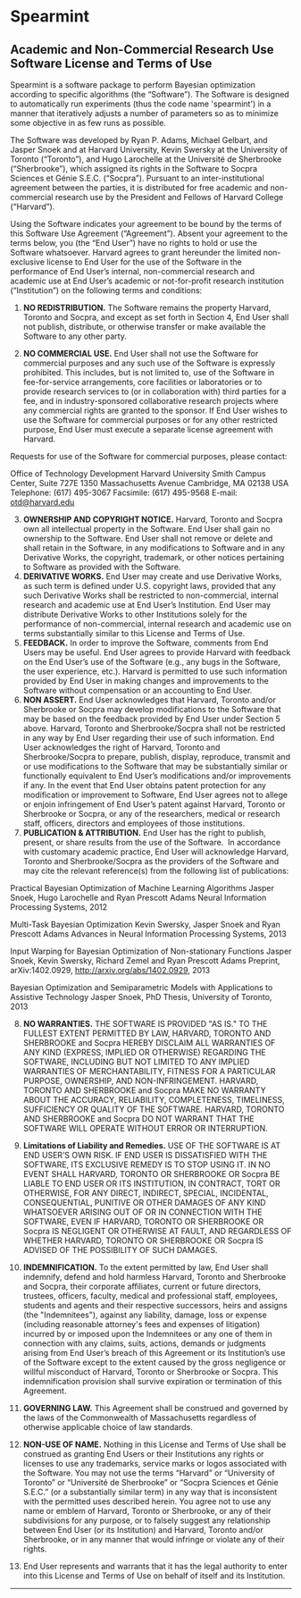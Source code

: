 Spearmint
=========

Academic and Non-Commercial Research Use Software License and Terms of Use
--------------------------------------------------------------------------

Spearmint is a software package to perform Bayesian optimization according to specific algorithms (the “Software”).  The Software is designed to automatically run experiments (thus the code name 'spearmint') in a manner that iteratively adjusts a number of parameters so as to minimize some objective in as few runs as possible. 

The Software was developed by Ryan P. Adams, Michael Gelbart, and Jasper Snoek and at Harvard University, Kevin Swersky at the University of Toronto (“Toronto”), and Hugo Larochelle at the Université de Sherbrooke (“Sherbrooke”), which assigned its rights in the Software to Socpra Sciences et Génie S.E.C. (“Socpra”). Pursuant to an inter-institutional agreement between the parties, it is distributed for free academic and non-commercial research use by the President and Fellows of Harvard College (“Harvard”).

Using the Software indicates your agreement to be bound by the terms of this Software Use Agreement (“Agreement”). Absent your agreement to the terms below, you (the “End User”) have no rights to hold or use the Software whatsoever. 
Harvard agrees to grant hereunder the limited non-exclusive license to End User for the use of the Software in the performance of End User’s internal, non-commercial research and academic use at End User’s academic or not-for-profit research institution (“Institution”) on the following terms and conditions: 

1.	**NO REDISTRIBUTION.** The Software remains the property Harvard, Toronto and Socpra, and except as set forth in Section 4, End User shall not publish, distribute, or otherwise transfer or make available the Software to any other party.

2.	**NO COMMERCIAL USE.** End User shall not use the Software for commercial purposes and any such use of the Software is expressly prohibited. This includes, but is not limited to, use of the Software in fee-for-service arrangements, core facilities or laboratories or to provide research services to (or in collaboration with) third parties for a fee, and in industry-sponsored collaborative research projects where any commercial rights are granted to the sponsor. If End User wishes to use the Software for commercial purposes or for any other restricted purpose, End User must execute a separate license agreement with Harvard.  

Requests for use of the Software for commercial purposes, please contact: 

Office of Technology Development
Harvard University
Smith Campus Center, Suite 727E
1350 Massachusetts Avenue
Cambridge, MA 02138 USA
Telephone: (617) 495-3067
Facsimile: (617) 495-9568
E-mail: otd@harvard.edu

3.	**OWNERSHIP AND COPYRIGHT NOTICE.** Harvard, Toronto and Socpra own all intellectual property in the Software. End User shall gain no ownership to the Software. End User shall not remove or delete and shall retain in the Software, in any modifications to Software and in any Derivative Works, the copyright, trademark, or other notices pertaining to Software as provided with the Software.
4.	**DERIVATIVE WORKS.** End User may create and use Derivative Works, as such term is defined under U.S. copyright laws, provided that any such Derivative Works shall be restricted to non-commercial, internal research and academic use at End User’s Institution. End User may distribute Derivative Works to other Institutions solely for the performance of non-commercial, internal research and academic use on terms substantially similar to this License and Terms of Use.
5.	**FEEDBACK.** In order to improve the Software, comments from End Users may be useful. End User agrees to provide Harvard with feedback on the End User’s use of the Software (e.g., any bugs in the Software, the user experience, etc.).  Harvard is permitted to use such information provided by End User in making changes and improvements to the Software without compensation or an accounting to End User. 
6.	**NON ASSERT.** End User acknowledges that Harvard, Toronto and/or Sherbrooke or Socpra may develop modifications to the Software that may be based on the feedback provided by End User under Section 5 above. Harvard, Toronto and Sherbrooke/Socpra shall not be restricted in any way by End User regarding their use of such information.  End User acknowledges the right of Harvard, Toronto and Sherbrooke/Socpra to prepare, publish, display, reproduce, transmit and or use modifications to the Software that may be substantially similar or functionally equivalent to End User’s modifications and/or improvements if any.  In the event that End User obtains patent protection for any modification or improvement to Software, End User agrees not to allege or enjoin infringement of End User’s patent against Harvard, Toronto or Sherbrooke or Socpra, or any of the researchers, medical or research staff, officers, directors and employees of those institutions.
7.	**PUBLICATION & ATTRIBUTION.** End User has the right to publish, present, or share results from the use of the Software.  In accordance with customary academic practice, End User will acknowledge Harvard, Toronto and Sherbrooke/Socpra as the providers of the Software and may cite the relevant reference(s) from the following list of publications: 

Practical Bayesian Optimization of Machine Learning Algorithms
Jasper Snoek, Hugo Larochelle and Ryan Prescott Adams
Neural Information Processing Systems, 2012

Multi-Task Bayesian Optimization
Kevin Swersky, Jasper Snoek and Ryan Prescott Adams
Advances in Neural Information Processing Systems, 2013

Input Warping for Bayesian Optimization of Non-stationary Functions
Jasper Snoek, Kevin Swersky, Richard Zemel and Ryan Prescott Adams
Preprint, arXiv:1402.0929, http://arxiv.org/abs/1402.0929, 2013

Bayesian Optimization and Semiparametric Models with Applications to Assistive Technology
Jasper Snoek, PhD Thesis, University of Toronto, 2013

8.	**NO WARRANTIES.** THE SOFTWARE IS PROVIDED "AS IS." TO THE FULLEST EXTENT PERMITTED BY LAW, HARVARD, TORONTO AND SHERBROOKE and Socpra HEREBY DISCLAIM ALL WARRANTIES OF ANY KIND (EXPRESS, IMPLIED OR OTHERWISE) REGARDING THE SOFTWARE, INCLUDING BUT NOT LIMITED TO ANY IMPLIED WARRANTIES OF MERCHANTABILITY, FITNESS FOR A PARTICULAR PURPOSE, OWNERSHIP, AND NON-INFRINGEMENT.  HARVARD, TORONTO AND SHERBROOKE and Socpra MAKE NO WARRANTY ABOUT THE ACCURACY, RELIABILITY, COMPLETENESS, TIMELINESS, SUFFICIENCY OR QUALITY OF THE SOFTWARE.  HARVARD, TORONTO AND SHERBROOKE and Socpra DO NOT WARRANT THAT THE SOFTWARE WILL OPERATE WITHOUT ERROR OR INTERRUPTION.

9.	**Limitations of Liability and Remedies.** USE OF THE SOFTWARE IS AT END USER’S OWN RISK. IF END USER IS DISSATISFIED WITH THE SOFTWARE, ITS EXCLUSIVE REMEDY IS TO STOP USING IT.  IN NO EVENT SHALL HARVARD, TORONTO OR SHERBROOKE OR Socpra BE LIABLE TO END USER OR ITS INSTITUTION, IN CONTRACT, TORT OR OTHERWISE, FOR ANY DIRECT, INDIRECT, SPECIAL, INCIDENTAL, CONSEQUENTIAL, PUNITIVE OR OTHER DAMAGES OF ANY KIND WHATSOEVER ARISING OUT OF OR IN CONNECTION WITH THE SOFTWARE, EVEN IF HARVARD, TORONTO OR SHERBROOKE OR Socpra IS NEGLIGENT OR OTHERWISE AT FAULT, AND REGARDLESS OF WHETHER HARVARD, TORONTO OR SHERBROOKE OR Socpra IS ADVISED OF THE POSSIBILITY OF SUCH DAMAGES.

10.	**INDEMNIFICATION.** To the extent permitted by law, End User shall indemnify, defend and hold harmless Harvard, Toronto and Sherbrooke and Socpra, their corporate affiliates, current or future directors, trustees, officers, faculty, medical and professional staff, employees, students and agents and their respective successors, heirs and assigns (the "Indemnitees"), against any liability, damage, loss or expense (including reasonable attorney's fees and expenses of litigation) incurred by or imposed upon the Indemnitees or any one of them in connection with any claims, suits, actions, demands or judgments arising from End User’s breach of this Agreement or its Institution’s use of the Software except to the extent caused by the gross negligence or willful misconduct of Harvard, Toronto or Sherbrooke or Socpra. This indemnification provision shall survive expiration or termination of this Agreement.

11.	**GOVERNING LAW.** This Agreement shall be construed and governed by the laws of the Commonwealth of Massachusetts regardless of otherwise applicable choice of law standards.

12.	**NON-USE OF NAME.**  Nothing in this License and Terms of Use shall be construed as granting End Users or their Institutions any rights or licenses to use any trademarks, service marks or logos associated with the Software.  You may not use the terms “Harvard” or “University of Toronto” or “Université de Sherbrooke” or “Socpra Sciences et Génie S.E.C.” (or a substantially similar term) in any way that is inconsistent with the permitted uses described herein. You agree not to use any name or emblem of Harvard, Toronto or Sherbrooke, or any of their subdivisions for any purpose, or to falsely suggest any relationship between End User (or its Institution) and Harvard, Toronto and/or Sherbrooke, or in any manner that would infringe or violate any of their rights.

13.	End User represents and warrants that it has the legal authority to enter into this License and Terms of Use on behalf of itself and its Institution.

***
